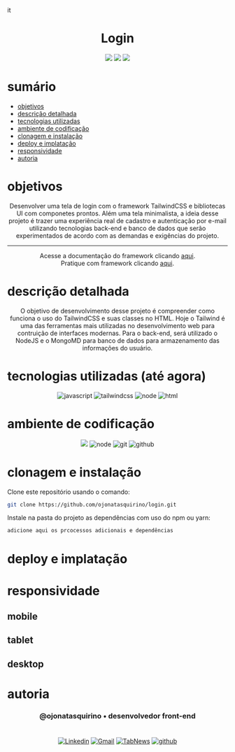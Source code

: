 it

<h1 align="center"> Login </h1>

[comment]: <> (Adicione o seu usuário  e o nome do repositório)

<p align="center">
  <image
  src="https://img.shields.io/github/languages/count/ojonatasquirino/login"
  />
  <image
  src="https://img.shields.io/github/languages/top/ojonatasquirino/login"
  />
  <image
  src="https://img.shields.io/github/last-commit/ojonatasquirino/login"
  />

</p>

# sumário 

- [objetivos](#id01)
- [descrição detalhada](#id01.01)
- [tecnologias utilizadas](#id02)
- [ambiente de codificação](#id03)
- [clonagem e instalação](#id04)
- [deploy e implatação](#id05)
- [responsividade](#id06)
- [autoria](#id07)



# objetivos <a name="id01"></a>

<div  align='center'> 
  
Desenvolver uma tela de login com o framework TailwindCSS e bibliotecas UI com componetes prontos. Além uma tela minimalista, a ideia desse projeto é trazer uma experiência real de cadastro e autenticação por e-mail utilizando tecnologias back-end e banco de dados que serão experimentados de acordo com as demandas e exigências do projeto.
<hr>

Acesse a documentação do framework clicando <a href='https://tailwindcss.com/'> aqui</a>.<br>
Pratique com framework clicando <a href='https://play.tailwindcss.com/'> aqui</a>.




</div>


# descrição detalhada <a name="id01.01"></a>

<div  align='center'> 
O objetivo de desenvolvimento desse projeto é compreender como funciona o uso do TailwindCSS e suas classes no HTML. Hoje o Tailwind é uma das ferramentas mais utilizadas no desenvolvimento web para contruição de interfaces modernas. Para o back-end, será utilizado o NodeJS e o MongoMD para banco de dados para armazenamento das informações do usuário.
</div>


# tecnologias utilizadas (até agora) <a name="id02"></a>

<div  align='center'> 
  
![javascript](https://img.shields.io/badge/javascript-0D1117?style=for-the-badge&logo=javascript&logoColor=yellow)
![tailwindcss](https://img.shields.io/badge/tailwindcss-0D1117?style=for-the-badge&logo=tailwind-css&logoColor=blue)
![node](https://img.shields.io/badge/Nodejs-0D1117?style=for-the-badge&logo=node.js&logoColor=green)
![html](https://img.shields.io/badge/html-0D1117?style=for-the-badge&logo=html5&logoColor=red)


</div>

# ambiente de codificação <a name="id03"></a>

<div  align='center'> 

![](https://img.shields.io/badge/VSCode-0D1117?style=for-the-badge&logo=visual%20studio%20code&logoColor=blue)
![node](https://img.shields.io/badge/Nodejs-0D1117?style=for-the-badge&logo=node.js&logoColor=green)
![git](https://img.shields.io/badge/GIT-0D1117?style=for-the-badge&logo=git&logoColor=red)
![github](https://img.shields.io/badge/Github-0D1117?style=for-the-badge&logo=github&logoColor=fff)
</div>


# clonagem e instalação <a name="id04"></a>

Clone este repositório usando o comando:

```bash
git clone https://github.com/ojonatasquirino/login.git
```

Instale na pasta do projeto as dependências com uso do npm ou yarn:

```bash
adicione aqui os prcocessos adicionais e dependências 
```
[comment]: <> (Adicione o link da implatação, se houver)

# deploy e implatação  <a name="id05"></a>

[comment]: <> (Adicione o link da implatação)

# responsividade  <a name="id06"></a>

## mobile 

[comment]: <> (adicione a imagem)

## tablet

[comment]: <> (adicione a imagem)

## desktop 

[comment]: <> (adicione a imagem)

# autoria <a name="id07"></a>

[comment]: <> (Adicione seu nome e função)

<h3 align='center'> @ojonatasquirino • desenvolvedor front-end
 </h3>

#

<div  align='center'>

[![Linkedin](https://img.shields.io/badge/LinkedIn-0D1117?style=for-the-badge&logo=linkedin&logoColor=blue)](https://www.linkedin.com/in/jonatasquirino/)
<a href = "mailto:quirinoj02@gmail.com">
![Gmail](https://img.shields.io/badge/Gmail-0D1117?style=for-the-badge&logo=gmail&logoColor=red)</a>
[![TabNews](https://img.shields.io/badge/tabnews-0D1117?style=for-the-badge&logo=Databricks&logoColor=fff)](https://www.tabnews.com.br/ojonatasquirino) [![github](https://img.shields.io/badge/Github-0D1117?style=for-the-badge&logo=github&logoColor=fff)](https://www.github.com/ojonatasquirino)
</div>
